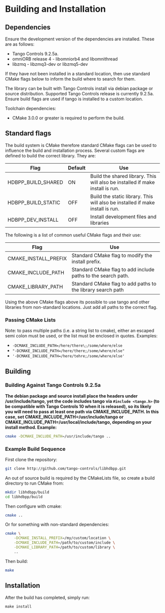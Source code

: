 # Building and Installation

## Dependencies

Ensure the development version of the dependencies are installed. These are as follows:

* Tango Controls 9.2.5a.
* omniORB release 4 - libomniorb4 and libomnithread
* libzmq - libzmq3-dev or libzmq5-dev

If they have not been installed in a standard location, then use standard CMake flags below to inform the build where to search for them.

The library can be built with Tango Controls install via debian package or source distribution. Supported Tango Controls release is currently 9.2.5a. Ensure build flags are used if tango is installed to a custom location.

Toolchain dependencies:

* CMake 3.0.0 or greater is required to perform the build.

## Standard flags

The build system is CMake therefore standard CMake flags can be used to influence the build and installation process. Several custom flags are defined to build the correct library. They are:

| Flag | Default | Use |
|------|---------|-----|
| HDBPP_BUILD_SHARED | ON | Build the shared library. This will also be installed if make install is run. |
| HDBPP_BUILD_STATIC | OFF | Build the static library. This will also be installed if make install is run. |
| HDBPP_DEV_INSTALL | OFF | Install development files and libraries |

The following is a list of common useful CMake flags and their use:

| Flag | Use |
|------|-----|
| CMAKE_INSTALL_PREFIX | Standard CMake flag to modify the install prefix. |
| CMAKE_INCLUDE_PATH | Standard CMake flag to add include paths to the search path. |
| CMAKE_LIBRARY_PATH | Standard CMake flag to add paths to the library search path |

Using the above CMake flags above its possible to use tango and other libraries from non-standard locations. Just add all paths to the correct flag.

### Passing CMake Lists

Note: to pass multiple paths (i.e. a string list to cmake), either an escaped semi colon must be used, or the list must be enclosed in quotes. Examples: 

* `-DCMAKE_INCLUDE_PATH=/here/there\;/some/where/else`
* `"-DCMAKE_INCLUDE_PATH=/here/there;/some/where/else"`
* `'-DCMAKE_INCLUDE_PATH=/here/tehre;/some/where/else'`

## Building

### Building Against Tango Controls 9.2.5a

**The debian package and source install place the headers under /usr/include/tango, yet the code includes tango via `#include <tango.h>` (to be compatible with Tango Controls 10 when it is released), so its likely you will need to pass at least one path via CMAKE_INCLUDE_PATH. In this case, set CMAKE_INCLUDE_PATH=/usr/include/tango or CMAKE_INCLUDE_PATH=/usr/local/include/tango, depending on your install method. Example:**

```bash
cmake -DCMAKE_INCLUDE_PATH=/usr/include/tango ..
```

### Example Build Sequence

First clone the repository:

```bash
git clone http://github.com/tango-controls/libhdbpp.git
```

An out of source build is required by the CMakeLists file, so create a build directory to run CMake from:

```bash
mkdir libhdbpp/build
cd libhdbpp/build
```

Then configure with cmake:

```bash
cmake ..
```

Or for something with non-standard dependencies:

```bash
cmake \
    -DCMAKE_INSTALL_PREFIX=/my/custom/location \
    -DCMAKE_INCLUDE_PATH=/path/to/custom/include \
    -DCMAKE_LIBRARY_PATH=/path/to/custom/library \
    ..
```

Then build:

```bash
make
```

## Installation

After the build has completed, simply run:

```
make install
```